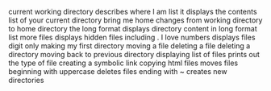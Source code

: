 current working directory describes where I am
list it displays the contents list of your current directory
bring me home changes from working directory to home directory
the long format displays directory content in long format
list more files displays hidden files including .
I love numbers displays files digit only
making my first directory
moving a file
deleting a file
deleting a directory
moving back to previous directory
displaying list of files
prints out the type of file
creating a symbolic link
copying html files
moves files beginning with uppercase
deletes files ending with ~
creates new directories 
